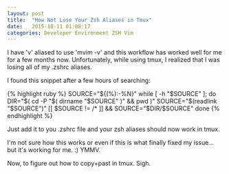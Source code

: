 ```yaml
---
layout: post
title:  "How Not Lose Your Zsh Aliases in Tmux"
date:   2015-10-11 01:08:17
categories: Developer Environment ZSH Vim
---
```


I have 'v' aliased to use 'mvim -v' and this workflow has worked well for me for a few months now. Unfortunately, while using tmux, I realized that I was losing all of my .zshrc aliases. 

I found this snippet after a few hours of searching: 

{% highlight ruby %}
SOURCE="${(%):-%N}"
while [ -h "$SOURCE" ]; do
  DIR="$( cd -P "$( dirname "$SOURCE" )" && pwd )"
  SOURCE="$(readlink "$SOURCE")"
  [[ $SOURCE != /* ]] && SOURCE="$DIR/$SOURCE"
done
{% endhighlight %}

Just add it to you .zshrc file and your zsh aliases should now work in tmux. 

I'm not sure how this works or even if this is what finally fixed my issue... but it's working for me. :) YMMV. 

Now, to figure out how to copy+past in tmux. Sigh.

